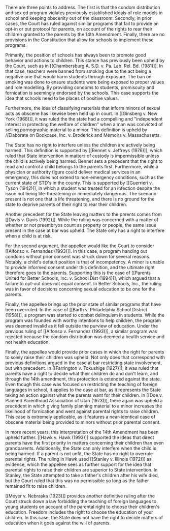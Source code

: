 There are three points to address. The first is that the condom distribution and sex ed program violates previously established ideals of role models in school and keeping obscenity out of the classroom. Secondly, in prior cases, the Court has ruled against similar programs that fail to provide an opt-in or out protocol for parents, on account of the rights to rear their children granted to the parents by the 14th Amendment. Finally, there are no provisions in the Constitution that allow for schools to implement these programs.

Primarily, the position of schools has always been to promote good behavior and actions to children. This stance has previously been upheld by the Court, such as in [[Chambersburg A. S.D. v. Pa. Lab. Rel. Bd. (1981)]]. In that case, teachers were banned from smoking due to the act being a negative one that would harm students through exposure. The ban on smoking was done to ensure students were being exposed to proper values and role modelling. By providing condoms to students, promiscuity and fornication is seemingly endorsed by the schools. This case supports the idea that schools need to be places of positive values.

Furthermore, the idea of classifying materials that inform minors of sexual acts as obscene has likewise been held up in court. In [[Ginsberg v. New York (1968)]], it was ruled the the state had a compelling and "independent interest in protecting the welfare of children" when a man was convicted of selling pornographic material to a minor. This definition is upheld by //Elaborate on Bookcase, Inc. v. Broderick and Memoirs v. Massachusetts. 

The State has no right to interfere unless the children are actively being harmed. This definition is supported by [[Bennet v. Jeffreys (1976)]], which ruled that State intervention in matters of custody is impermissible unless the child is actively being harmed. Bennet sets a precedent that the right to read and control a child belongs to the parents first.  Furthermore, while a physician or authority figure could deliver medical services in an emergency, this does not extend to non-emergency conditions, such as the current state of STD's in the county. This is supported by [[Guerrieri v. Tyson (1942)]], in which a student was treated for an infection despite the issue not being life-threatening or immediately dangerous. The scenario present is not one that is life threatening, and there is no ground for the state to deprive parents of their right to rear their children.

Another precedent for the State leaving matters to the parents comes from [[Davis v. Davis (1992)]]. While the ruling was concerned with a matter of whether or not preembryos count as property or people, the same issue present in the case at bar was upheld. The State only has a right to interfere when a child is at risk.

For the second argument, the appellee would like the Court to consider [[Alfonso v. Fernandez (1993)]]. In this case, a program handing out condoms without prior consent was struck down for several reasons. Notably, a child's default position is that of incompetency. A minor is unable to provide informed consent under this definition, and the ultimate right therefore goes to the parents. Supporting this is the case of [[Parents United for Better Schools, Inc. v. School Dist (1994)]], which argued that a failure to opt-out does not equal consent. In Better Schools, Inc., the ruling was in favor of decisions concerning sexual education to be one for the parents.

Finally, the appellee brings up the prior state of similar programs that have been overruled. In the case of [[Barth v. Philadelphia School District  (1958)]], a program was started to combat delinquism in students. While the program was founded with worthy intentions to help children, the program was deemed invalid as it fell outside the purview of education. Under the previous ruling of [[Alfonso v. Fernandez (1993)]], a similar program was rejected because the condom distribution was deemed a health service and not health education. 

Finally, the appellee would provide prior cases in which the right for parents to solely raise their children was upheld. Not only does that correspond with previous definitions argued in the case at bar restricting state involvement, but with precedent. In [[Farrington v. Tokushige (1927)]], it was ruled that parents have a right to decide what their children do and don't learn, and through the 14th amendment, this protection is extended against the state. Even though this case was focused on restricting the teaching of foreign languages in school, it applies to the case at bar, as it represents the State taking an action against what the parents want for their children. In [[Doe v. Planned Parenthood Association of Utah (1973)]], there again was upheld a precedent in which giving family planning material to a minor increases the likelihood of fornication and went against parental rights to raise children. This case is extremely applicable, as it features a near-identical case of obscene material being provided to minors without prior parental consent.

In more recent years, this interpretation of the 14th Amendment has been upheld further. [[Hawk v. Hawk (1993)]] supported the ideas that direct parents have the first priority in matters concerning their children than even grandparents. Additionally, the State can only interfere when the child is being harmed. If a parent is not unfit, the State has no right to overrule parental rights. The ruling in Hawk used [[Stanley v. Illinois (1972)]] as evidence, which the appellee sees as further support for the idea that parental rights to raise their children are superior to State intervention. In Stanley, the State attempted to take a father's children after his wife died, but the Court ruled that this was no permissible so long as the father remained fit to raise children. 

[[Meyer v. Nebraska (1923)]] provides another definitive ruling after the Court struck down a law forbidding the teaching of foreign languages to young students on account of the parental right to choose their children's education. Freedom includes the right to choose the education of your children. In this case, the State does not have the right to decide matters of education when it goes against the will of parents. 